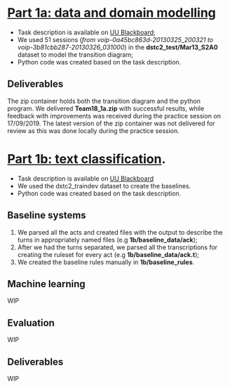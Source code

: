 # [Part 1a: data and domain modelling](https://uu.blackboard.com/webapps/blackboard/content/listContentEditable.jsp?content_id=_3274643_1&course_id=_122545_1)
* Task description is available on [UU Blackboard](https://uu.blackboard.com/webapps/blackboard/content/listContentEditable.jsp?content_id=_3274643_1&course_id=_122545_1);
* We used 51 sessions (*from voip-0a45bc863d-20130325_200321 to voip-3b81cbb287-20130326_031000*) in the **dstc2_test/Mar13_S2A0** dataset to model the transition diagram;
* Python code was created based on the task description.

## Deliverables
The zip container holds both the transition diagram and the python program.
We delivered **Team18_1a.zip** with successful results, while feedback with improvements was received during the practice session on 17/09/2019.  The latest version of the zip container was not delivered for review as this was done locally during the practice session.


# [Part 1b: text classification](https://uu.blackboard.com/webapps/blackboard/content/listContentEditable.jsp?content_id=_3274643_1&course_id=_122545_1).
* Task description is available on [UU Blackboard](https://uu.blackboard.com/webapps/blackboard/content/listContentEditable.jsp?content_id=_3274643_1&course_id=_122545_1)
* We used the dstc2_traindev dataset to create the baselines.
* Python code was created based on the task description.

## Baseline systems
1) We parsed all the acts and created files with the output to describe the turns in appropriately named files (e.g **1b/baseline_data/ack**);
2) After we had the turns separated, we parsed all the transcriptions for creating the ruleset for every act (e.g **1b/baseline_data/ack.t**);
3) We created the baseline rules manually in **1b/baseline_rules**.

## Machine learning
WIP

## Evaluation
WIP

## Deliverables
WIP
